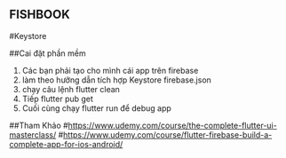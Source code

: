 ## FISHBOOK
#Keystore

##Cai đặt phần mềm
1.  Các bạn phải tạo cho mình cái app trên firebase
2.  làm theo hưỡng dẫn tích hợp Keystore firebase.json
3.  chạy câu lệnh flutter clean
4.  Tiếp flutter pub get
5.  Cuối cùng chạy flutter run để debug app

##Tham Khảo
#https://www.udemy.com/course/the-complete-flutter-ui-masterclass/
#https://www.udemy.com/course/flutter-firebase-build-a-complete-app-for-ios-android/

